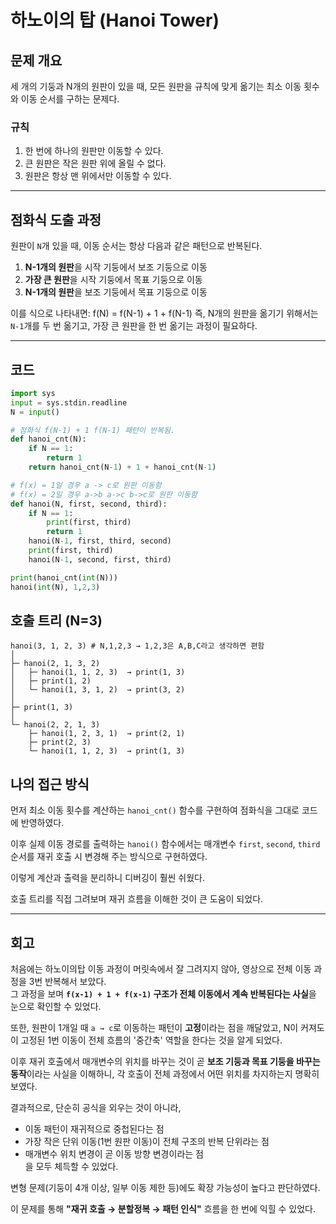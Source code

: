 # 하노이의 탑 (Hanoi Tower)

## 문제 개요
세 개의 기둥과 N개의 원판이 있을 때, 모든 원판을 규칙에 맞게 옮기는 최소 이동 횟수와 이동 순서를 구하는 문제다.

### 규칙
1. 한 번에 하나의 원판만 이동할 수 있다.
2. 큰 원판은 작은 원판 위에 올릴 수 없다.
3. 원판은 항상 맨 위에서만 이동할 수 있다.

---

## 점화식 도출 과정
원판이 `N`개 있을 때, 이동 순서는 항상 다음과 같은 패턴으로 반복된다.
1. **N-1개의 원판**을 시작 기둥에서 보조 기둥으로 이동
2. **가장 큰 원판**을 시작 기둥에서 목표 기둥으로 이동
3. **N-1개의 원판**을 보조 기둥에서 목표 기둥으로 이동

이를 식으로 나타내면:
f(N) = f(N-1) + 1 + f(N-1)
즉, N개의 원판을 옮기기 위해서는 `N-1`개를 두 번 옮기고, 가장 큰 원판을 한 번 옮기는 과정이 필요하다.

---

## 코드

```python
import sys
input = sys.stdin.readline
N = input()

# 점화식 f(N-1) + 1 f(N-1) 패턴이 반복됨.
def hanoi_cnt(N):
    if N == 1:
        return 1
    return hanoi_cnt(N-1) + 1 + hanoi_cnt(N-1)

# f(x) = 1일 경우 a -> c로 원판 이동함
# f(x) = 2일 경우 a->b a->c b->c로 원판 이동함   
def hanoi(N, first, second, third):
    if N == 1:
        print(first, third) 
        return 1
    hanoi(N-1, first, third, second)
    print(first, third)
    hanoi(N-1, second, first, third)

print(hanoi_cnt(int(N)))
hanoi(int(N), 1,2,3)
```
## 호출 트리 (N=3)
~~~
hanoi(3, 1, 2, 3) # N,1,2,3 → 1,2,3은 A,B,C라고 생각하면 편함
│
├─ hanoi(2, 1, 3, 2)
│   ├─ hanoi(1, 1, 2, 3)  → print(1, 3)
│   ├─ print(1, 2)
│   └─ hanoi(1, 3, 1, 2)  → print(3, 2)
│
├─ print(1, 3)
│
└─ hanoi(2, 2, 1, 3)
    ├─ hanoi(1, 2, 3, 1)  → print(2, 1)
    ├─ print(2, 3)
    └─ hanoi(1, 1, 2, 3)  → print(1, 3)
~~~

## 나의 접근 방식
먼저 최소 이동 횟수를 계산하는 `hanoi_cnt()` 함수를 구현하여 점화식을 그대로 코드에 반영하였다.  

이후 실제 이동 경로를 출력하는 `hanoi()` 함수에서는 매개변수 `first`, `second`, `third` 순서를 재귀 호출 시 변경해 주는 방식으로 구현하였다.  

이렇게 계산과 출력을 분리하니 디버깅이 훨씬 쉬웠다.  

호출 트리를 직접 그려보며 재귀 흐름을 이해한 것이 큰 도움이 되었다.  

---

## 회고
처음에는 하노이의탑 이동 과정이 머릿속에서 잘 그려지지 않아, 영상으로 전체 이동 과정을 3번 반복해서 보았다.  
그 과정을 보며 **`f(x-1) + 1 + f(x-1)` 구조가 전체 이동에서 계속 반복된다는 사실**을 눈으로 확인할 수 있었다.  

또한, 원판이 1개일 때 `a → c`로 이동하는 패턴이 **고정**이라는 점을 깨달았고, N이 커져도 이 고정된 1번 이동이 전체 흐름의 '중간축' 역할을 한다는 것을 알게 되었다.  

이후 재귀 호출에서 매개변수의 위치를 바꾸는 것이 곧 **보조 기둥과 목표 기둥을 바꾸는 동작**이라는 사실을 이해하니, 각 호출이 전체 과정에서 어떤 위치를 차지하는지 명확히 보였다.  

결과적으로, 단순히 공식을 외우는 것이 아니라,  
- 이동 패턴이 재귀적으로 중첩된다는 점  
- 가장 작은 단위 이동(1번 원판 이동)이 전체 구조의 반복 단위라는 점  
- 매개변수 위치 변경이 곧 이동 방향 변경이라는 점  
을 모두 체득할 수 있었다.  

변형 문제(기둥이 4개 이상, 일부 이동 제한 등)에도 확장 가능성이 높다고 판단하였다.  

이 문제를 통해 **"재귀 호출 → 분할정복 → 패턴 인식"** 흐름을 한 번에 익힐 수 있었다.  

